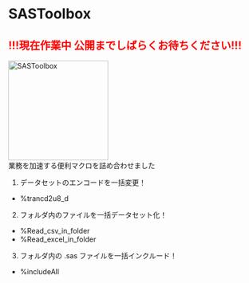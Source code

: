 # SASToolbox
## <span style="color: red; ">!!!現在作業中 公開までしばらくお待ちください!!!</span>
<img width="200" height="200" alt="SASToolbox" src="https://github.com/user-attachments/assets/ed235d89-3fa5-433e-aef5-f6a4210e809f" /><br>
業務を加速する便利マクロを詰め合わせました  
1. データセットのエンコードを一括変更！
- %trancd2u8_d

2. フォルダ内のファイルを一括データセット化！
- %Read_csv_in_folder
- %Read_excel_in_folder

3. フォルダ内の .sas ファイルを一括インクルード！
- %includeAll

